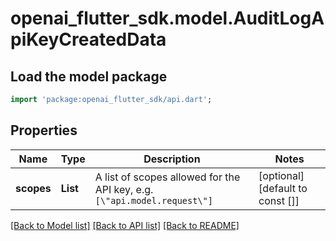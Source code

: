 # openai_flutter_sdk.model.AuditLogApiKeyCreatedData

## Load the model package
```dart
import 'package:openai_flutter_sdk/api.dart';
```

## Properties
Name | Type | Description | Notes
------------ | ------------- | ------------- | -------------
**scopes** | **List<String>** | A list of scopes allowed for the API key, e.g. `[\"api.model.request\"]` | [optional] [default to const []]

[[Back to Model list]](../README.md#documentation-for-models) [[Back to API list]](../README.md#documentation-for-api-endpoints) [[Back to README]](../README.md)



